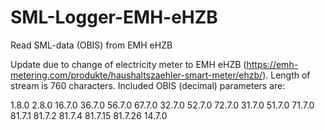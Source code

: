 # SML-Logger-EMH-eHZB
Read SML-data (OBIS) from EMH eHZB

Update due to change of electricity meter to EMH eHZB (https://emh-metering.com/produkte/haushaltszaehler-smart-meter/ehzb/). Length of stream is 760 characters. Included OBIS (decimal) parameters are:

1.8.0
2.8.0
16.7.0
36.7.0
56.7.0
67.7.0
32.7.0
52.7.0
72.7.0
31.7.0
51.7.0
71.7.0
81.7.1
81.7.2
81.7.4
81.7.15
81.7.26
14.7.0

